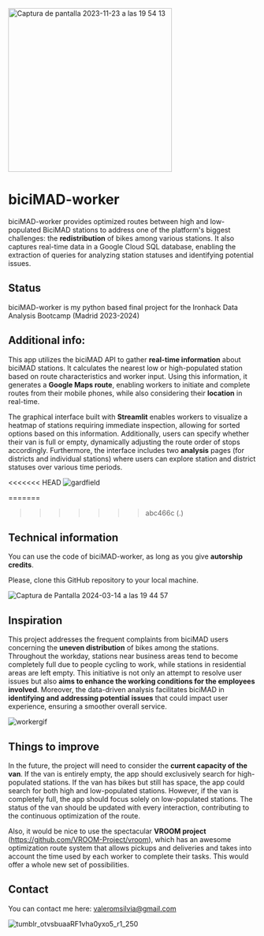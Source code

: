 
<img width="332" alt="Captura de pantalla 2023-11-23 a las 19 54 13" src="https://github.com/silviluliuma/biciMAD-worker/assets/138609959/9c2deb88-1c3d-49bf-80ec-2f6641977114">

# __biciMAD-worker__

biciMAD-worker provides optimized routes between high and low-populated BiciMAD stations to address one of the platform's biggest challenges: the **redistribution** of bikes among various stations. It also captures real-time data in a Google Cloud SQL database, enabling the extraction of queries for analyzing station statuses and identifying potential issues.

## **Status**

biciMAD-worker is my python based final project for the Ironhack Data Analysis Bootcamp (Madrid 2023-2024)


## **Additional info:**

This app utilizes the biciMAD API to gather **real-time information** about biciMAD stations. It calculates the nearest low or high-populated station based on route characteristics and worker input. Using this information, it generates a **Google Maps route**, enabling workers to initiate and complete routes from their mobile phones, while also considering their **location** in real-time.

The graphical interface built with **Streamlit** enables workers to visualize a heatmap of stations requiring immediate inspection, allowing for sorted options based on this information. Additionally, users can specify whether their van is full or empty, dynamically adjusting the route order of stops accordingly. Furthermore, the interface includes two **analysis** pages (for districts and individual stations) where users can explore station and district statuses over various time periods.

<<<<<<< HEAD
![gardfield](https://github.com/silviluliuma/biciMAD-worker/assets/138609959/dd1ac01f-38c3-413b-8fb4-1fed5da85b70)

=======
>>>>>>> abc466c (.)

## **Technical information**

You can use the code of biciMAD-worker, as long as you give **autorship credits**. 

Please, clone this GitHub repository to your local machine.

![Captura de Pantalla 2024-03-14 a las 19 44 57](https://github.com/silviluliuma/biciMAD-worker/assets/138609959/e5d91d56-6646-4093-8d9e-dc6312ff5c2a)


## **Inspiration**

This project addresses the frequent complaints from biciMAD users concerning the **uneven distribution** of bikes among the stations. Throughout the workday, stations near business areas tend to become completely full due to people cycling to work, while stations in residential areas are left empty. This initiative is not only an attempt to resolve user issues but also **aims to enhance the working conditions for the employees involved**. Moreover, the data-driven analysis facilitates biciMAD in **identifying and addressing potential issues** that could impact user experience, ensuring a smoother overall service.

![workergif](https://github.com/silviluliuma/biciMAD-worker/assets/138609959/2e78b1ff-e210-4ff5-8654-d8eb1033d25d)


## **Things to improve**

In the future, the project will need to consider the **current capacity of the van**. If the van is entirely empty, the app should exclusively search for high-populated stations. If the van has bikes but still has space, the app could search for both high and low-populated stations. However, if the van is completely full, the app should focus solely on low-populated stations. The status of the van should be updated with every interaction, contributing to the continuous optimization of the route.

Also, it would be nice to use the spectacular **VROOM project** (https://github.com/VROOM-Project/vroom), which has an awesome optimization route system that allows pickups and deliveries and takes into account the time used by each worker to complete their tasks. This would offer a whole new set of possibilities.

## **Contact**

You can contact me here: valeromsilvia@gmail.com

![tumblr_otvsbuaaRF1vha0yxo5_r1_250](https://github.com/silviluliuma/ih_datamadpt0923_project_m1/assets/138609959/f597f7de-0741-4079-a9ac-a94b92359e8a)
